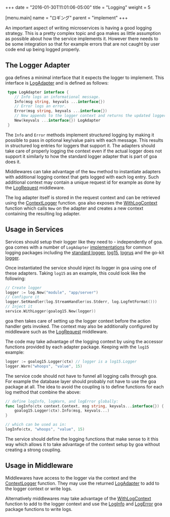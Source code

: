 +++
date = "2016-01-30T11:01:06-05:00"
title = "Logging"
weight = 5

[menu.main]
name = "ロギング"
parent = "implement"
+++

An important aspect of writing microservices is having a good logging strategy. This is a pretty
complex topic and goa makes as little assumption as possible about how the service implements it.
However there needs to be some integration so that for example errors that are not caught by user
code end up being logged properly.

## The Logger Adapter

goa defines a minimal interface that it expects the logger to implement. This
interface is
[LogAdapter](http://goa.design/reference/goa/#type-logadapter-a-name-goa-logadapter-a)
and is defined as follows:

```go
 type LogAdapter interface {
 	// Info logs an informational message.
 	Info(msg string, keyvals ...interface{})
 	// Error logs an error.
 	Error(msg string, keyvals ...interface{})
 	// New appends to the logger context and returns the updated logger adapter.
 	New(keyvals ...interface{}) LogAdapter
 }
```

The `Info` and `Error` methods implement structured logging by making it possible to pass in
optional key/value pairs with each message. This results in structured log entries for loggers that
support it. The adapters should take care of properly logging the context even if the actual logger
does not support it similarly to how the standard logger adapter that is part of goa does it.

Middlewares can take advantage of the `New` method to instantiate adapters with additional logging
context that gets logged with each log entry. Such additional context may contain a unique request
id for example as done by the
[LogRequest](http://goa.design/reference/goa/middleware/#func-logrequest-a-name-middleware-logrequest-a)
middleware.

The log adapter itself is stored in the request context and can be retrieved using the
[ContextLogger](http://goa.design/reference/goa/#func-contextlogger-a-name-goa-logadapter-contextlogger-a)
function. goa also exposes the
[WithLogContext](http://goa.design/reference/goa/#func-withlogcontext-a-name-goa-withlogcontext-a)
function which calls `New` on the adapter and creates a new context containing the resulting log
adapter.

## Usage in Services

Services should setup their logger like they need to - independently of goa. goa comes with a
number of `LogAdapter` [implementations](http://goa.design/reference/) for common logging packages
including the [standard logger](https://golang.org/pkg/log/),
[log15](https://github.com/inconshreveable/log15), [logrus](https://github.com/Sirupsen/logrus) and
the go-kit [logger](https://github.com/go-kit/kit).

Once instantiated the service should inject its logger in goa using one of these adapters. Taking
`log15` as an example, this could look like the following:

```go
// Create logger
logger := log.New("module", "app/server")
// Configure it
logger.SetHandler(log.StreamHandler(os.Stderr, log.LogfmtFormat()))
// Inject it
service.WithLogger(goalog15.New(logger))
```

goa then takes care of setting up the logger context before the action handler gets invoked. The
context may also be additionally configured by middleware such as the
[LogRequest](http://goa.design/reference/goa/middleware/#func-logrequest-a-name-middleware-logrequest-a)
middleware.

The code may take advantage of the logging context by using the accessor functions provided by each
adapter package. Keeping with the `log15` example:

```go
logger := goalog15.Logger(ctx) // logger is a log15.Logger
logger.Warn("whoops", "value", 15)
```

The service code should not have to funnel all logging calls through goa. For example the database
layer should probably not have to use the goa package at all. The idea to avoid the coupling is
to define functions for each log method that combine the above:

```go
// define logInfo, logWarn, and logError globally:
func logInfo(ctx context.Context, msg string, keyvals...interface{}) {
	goalog15.Logger(ctx).Info(msg, keyvals...)
}

// which can be used as in:
logInfo(ctx, "whoops", "value", 15)
```

The service should define the logging functions that make sense to it this way which allows it to
take advantage of the context setup by goa without creating a strong coupling.

## Usage in Middleware

Middlewares have access to the logger via the context and the
[ContextLogger](http://goa.design/reference/goa/#func-contextlogger-a-name-goa-logadapter-contextlogger-a)
function. They may use the returned
[LogAdapter](http://goa.design/reference/goa/#type-logadapter-a-name-goa-logadapter-a) to add to the
logger context or write logs.

Alternatively middlewares may take advantage of the
[WithLogContext](http://goa.design/reference/goa/#func-withlogcontext-a-name-goa-withlogcontext-a)
function to add to the logger context and use the
[LogInfo](http://goa.design/reference/goa/#func-loginfo-a-name-goa-loginfo-a) and
[LogError](http://goa.design/reference/goa/#func-logerror-a-name-goa-logerror-a) goa package
functions to write logs.



